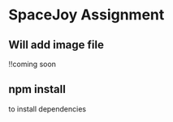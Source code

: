# SpaceJoy Assignment

## Will add image file

!!coming soon

## npm install

to install dependencies
